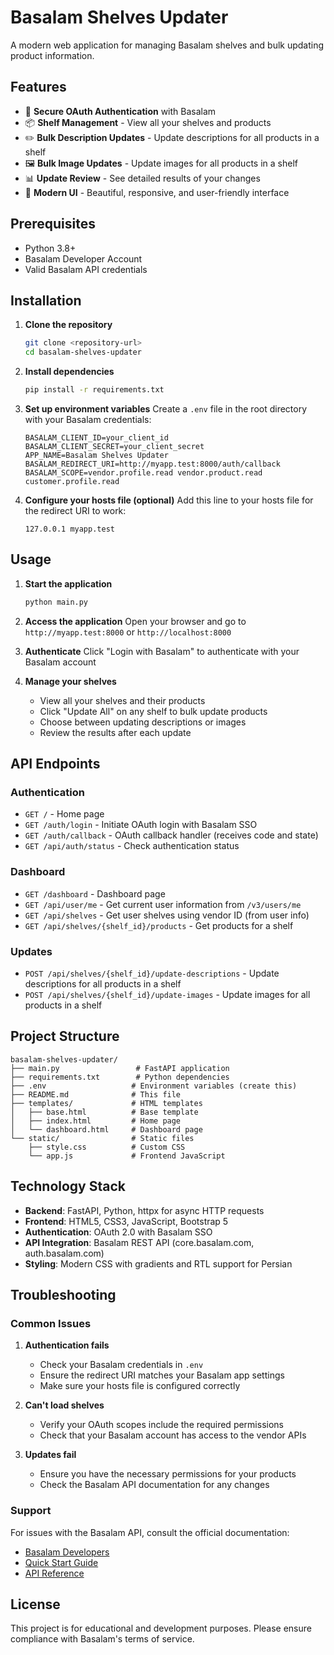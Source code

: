 # Basalam Shelves Updater

A modern web application for managing Basalam shelves and bulk updating product information.

## Features

- 🔐 **Secure OAuth Authentication** with Basalam
- 📦 **Shelf Management** - View all your shelves and products
- ✏️ **Bulk Description Updates** - Update descriptions for all products in a shelf
- 🖼️ **Bulk Image Updates** - Update images for all products in a shelf
- 📊 **Update Review** - See detailed results of your changes
- 🎨 **Modern UI** - Beautiful, responsive, and user-friendly interface

## Prerequisites

- Python 3.8+
- Basalam Developer Account
- Valid Basalam API credentials

## Installation

1. **Clone the repository**
   ```bash
   git clone <repository-url>
   cd basalam-shelves-updater
   ```

2. **Install dependencies**
   ```bash
   pip install -r requirements.txt
   ```

3. **Set up environment variables**
   Create a `.env` file in the root directory with your Basalam credentials:
   ```env
   BASALAM_CLIENT_ID=your_client_id
   BASALAM_CLIENT_SECRET=your_client_secret
   APP_NAME=Basalam Shelves Updater
   BASALAM_REDIRECT_URI=http://myapp.test:8000/auth/callback
   BASALAM_SCOPE=vendor.profile.read vendor.product.read customer.profile.read
   ```

4. **Configure your hosts file (optional)**
   Add this line to your hosts file for the redirect URI to work:
   ```
   127.0.0.1 myapp.test
   ```

## Usage

1. **Start the application**
   ```bash
   python main.py
   ```

2. **Access the application**
   Open your browser and go to `http://myapp.test:8000` or `http://localhost:8000`

3. **Authenticate**
   Click "Login with Basalam" to authenticate with your Basalam account

4. **Manage your shelves**
   - View all your shelves and their products
   - Click "Update All" on any shelf to bulk update products
   - Choose between updating descriptions or images
   - Review the results after each update

## API Endpoints

### Authentication
- `GET /` - Home page
- `GET /auth/login` - Initiate OAuth login with Basalam SSO
- `GET /auth/callback` - OAuth callback handler (receives code and state)
- `GET /api/auth/status` - Check authentication status

### Dashboard
- `GET /dashboard` - Dashboard page
- `GET /api/user/me` - Get current user information from `/v3/users/me`
- `GET /api/shelves` - Get user shelves using vendor ID (from user info)
- `GET /api/shelves/{shelf_id}/products` - Get products for a shelf

### Updates
- `POST /api/shelves/{shelf_id}/update-descriptions` - Update descriptions for all products in a shelf
- `POST /api/shelves/{shelf_id}/update-images` - Update images for all products in a shelf

## Project Structure

```
basalam-shelves-updater/
├── main.py                 # FastAPI application
├── requirements.txt        # Python dependencies
├── .env                   # Environment variables (create this)
├── README.md              # This file
├── templates/             # HTML templates
│   ├── base.html          # Base template
│   ├── index.html         # Home page
│   └── dashboard.html     # Dashboard page
└── static/                # Static files
    ├── style.css          # Custom CSS
    └── app.js             # Frontend JavaScript
```

## Technology Stack

- **Backend**: FastAPI, Python, httpx for async HTTP requests
- **Frontend**: HTML5, CSS3, JavaScript, Bootstrap 5
- **Authentication**: OAuth 2.0 with Basalam SSO
- **API Integration**: Basalam REST API (core.basalam.com, auth.basalam.com)
- **Styling**: Modern CSS with gradients and RTL support for Persian

## Troubleshooting

### Common Issues

1. **Authentication fails**
   - Check your Basalam credentials in `.env`
   - Ensure the redirect URI matches your Basalam app settings
   - Make sure your hosts file is configured correctly

2. **Can't load shelves**
   - Verify your OAuth scopes include the required permissions
   - Check that your Basalam account has access to the vendor APIs

3. **Updates fail**
   - Ensure you have the necessary permissions for your products
   - Check the Basalam API documentation for any changes

### Support

For issues with the Basalam API, consult the official documentation:
- [Basalam Developers](https://developers.basalam.com/)
- [Quick Start Guide](https://developers.basalam.com/quick-start)
- [API Reference](https://developers.basalam.com/rest/core)

## License

This project is for educational and development purposes. Please ensure compliance with Basalam's terms of service.

